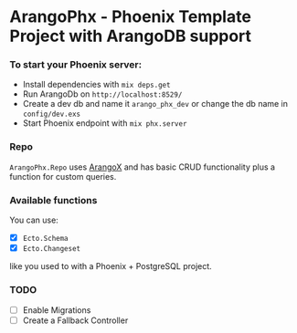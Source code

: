 # ArangoPhx - Phoenix Template Project with ArangoDB support

### To start your Phoenix server:

- Install dependencies with `mix deps.get`
- Run ArangoDb on `http://localhost:8529/`
- Create a dev db and name it `arango_phx_dev` or change the db name in `config/dev.exs`
- Start Phoenix endpoint with `mix phx.server`

### Repo

`ArangoPhx.Repo` uses [ArangoX](https://github.com/ArangoDB-Community/arangox) and has basic CRUD functionality plus a function for custom queries.

### Available functions

You can use:

- [x] `Ecto.Schema`
- [x] `Ecto.Changeset`

like you used to with a Phoenix + PostgreSQL project.

### TODO

- [ ] Enable Migrations
- [ ] Create a Fallback Controller

